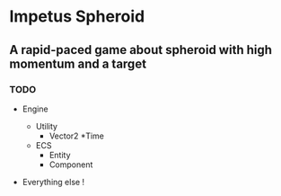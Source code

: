 # Impetus Spheroid
## A rapid-paced game about spheroid with high momentum and a target

### TODO

* Engine
	* Utility
  		* Vector2
		*Time
	* ECS
		* Entity
		* Component

* Everything else !